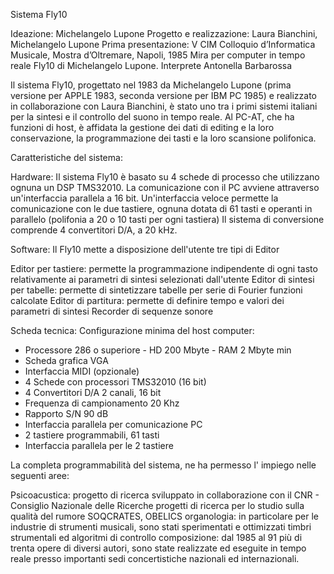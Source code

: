 Sistema Fly10

Ideazione: Michelangelo Lupone
Progetto e realizzazione: Laura Bianchini, Michelangelo Lupone
Prima presentazione: V CIM Colloquio d’Informatica Musicale, Mostra d’Oltremare, Napoli, 1985
Mira per computer in tempo reale Fly10 di Michelangelo Lupone. Interprete Antonella Barbarossa



Il sistema Fly10, progettato nel 1983 da Michelangelo Lupone (prima versione per APPLE 1983, seconda versione per IBM PC 1985) e realizzato in collaborazione con Laura Bianchini, è stato uno tra i primi sistemi italiani per la sintesi e il controllo del suono in tempo reale. Al PC-AT, che ha funzioni di host, è affidata la gestione dei dati di editing e la loro conservazione, la programmazione dei tasti e la loro scansione polifonica.

Caratteristiche del sistema:

Hardware:
Il sistema Fly10 è basato su 4 schede di processo che utilizzano ognuna un DSP TMS32010. La comunicazione con il PC avviene attraverso un'interfaccia parallela a 16 bit. Un'interfaccia veloce permette la comunicazione con le due tastiere, ognuna dotata di 61 tasti e operanti in parallelo (polifonia a 20 o 10 tasti per ogni tastiera) Il sistema di conversione comprende 4 convertitori D/A, a 20 kHz.

Software:
Il Fly10 mette a disposizione dell'utente tre tipi di Editor

Editor per tastiere: permette la programmazione indipendente di ogni tasto relativamente ai parametri di sintesi selezionati dall'utente
Editor di sintesi per tabelle: permette di sintetizzare tabelle per serie di Fourier funzioni calcolate
Editor di partitura: permette di definire tempo e valori dei parametri di sintesi
Recorder di sequenze sonore

Scheda tecnica:
Configurazione minima del host computer:

- Processore 286 o superiore - HD 200 Mbyte - RAM 2 Mbyte min
- Scheda grafica VGA
- Interfaccia MIDI (opzionale)
- 4 Schede con processori TMS32010 (16 bit)
- 4 Convertitori D/A 2 canali, 16 bit
- Frequenza di campionamento 20 Khz
- Rapporto S/N 90 dB
- Interfaccia parallela per comunicazione PC
- 2 tastiere programmabili, 61 tasti
- Interfaccia parallela per le 2 tastiere


La completa programmabilità del sistema, ne ha permesso l' impiego nelle seguenti aree:



Psicoacustica:
progetto di ricerca sviluppato in collaborazione con il CNR - Consiglio Nazionale delle Ricerche
progetti di ricerca per lo studio sulla qualità del rumore SOQCRATES, OBELICS
organologia: in particolare per le industrie di strumenti musicali, sono stati sperimentati e ottimizzati timbri strumentali ed algoritmi di controllo
composizione: dal 1985 al 91 più di trenta opere di diversi autori, sono state realizzate ed eseguite in tempo reale presso importanti sedi concertistiche nazionali ed internazionali.
